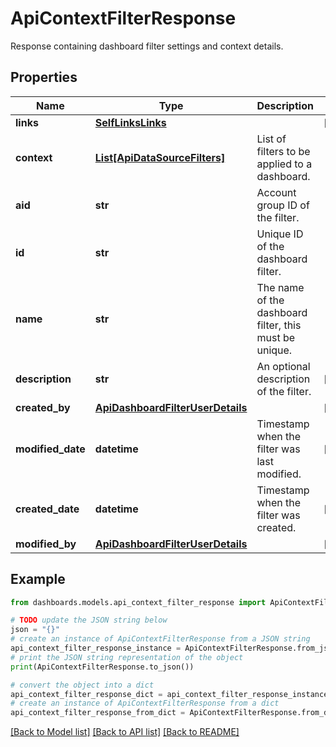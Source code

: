 # ApiContextFilterResponse

Response containing dashboard filter settings and context details.

## Properties

Name | Type | Description | Notes
------------ | ------------- | ------------- | -------------
**links** | [**SelfLinksLinks**](SelfLinksLinks.md) |  | [optional] 
**context** | [**List[ApiDataSourceFilters]**](ApiDataSourceFilters.md) | List of filters to be applied to a dashboard. | 
**aid** | **str** | Account group ID of the filter. | 
**id** | **str** | Unique ID of the dashboard filter. | 
**name** | **str** | The name of the dashboard filter, this must be unique. | 
**description** | **str** | An optional description of the filter. | [optional] 
**created_by** | [**ApiDashboardFilterUserDetails**](ApiDashboardFilterUserDetails.md) |  | [optional] 
**modified_date** | **datetime** | Timestamp when the filter was last modified. | [optional] 
**created_date** | **datetime** | Timestamp when the filter was created. | [optional] 
**modified_by** | [**ApiDashboardFilterUserDetails**](ApiDashboardFilterUserDetails.md) |  | [optional] 

## Example

```python
from dashboards.models.api_context_filter_response import ApiContextFilterResponse

# TODO update the JSON string below
json = "{}"
# create an instance of ApiContextFilterResponse from a JSON string
api_context_filter_response_instance = ApiContextFilterResponse.from_json(json)
# print the JSON string representation of the object
print(ApiContextFilterResponse.to_json())

# convert the object into a dict
api_context_filter_response_dict = api_context_filter_response_instance.to_dict()
# create an instance of ApiContextFilterResponse from a dict
api_context_filter_response_from_dict = ApiContextFilterResponse.from_dict(api_context_filter_response_dict)
```
[[Back to Model list]](../README.md#documentation-for-models) [[Back to API list]](../README.md#documentation-for-api-endpoints) [[Back to README]](../README.md)


